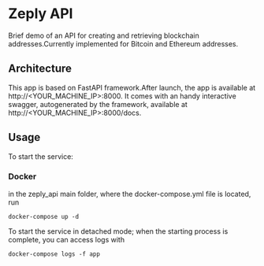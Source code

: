 # Zeply API
Brief demo of an API for creating and retrieving blockchain addresses.Currently implemented for Bitcoin and Ethereum addresses.

## Architecture
This app is based on FastAPI framework.After launch, the app is available at http://<YOUR_MACHINE_IP>:8000.
It comes with an handy interactive swagger, autogenerated by the framework, available at http://<YOUR_MACHINE_IP>:8000/docs.

## Usage

To start the service:

### Docker

in the zeply_api main folder, where the docker-compose.yml file is located, run

`docker-compose up -d`

To start the service in detached mode; when the starting process is complete, you can access logs with

`docker-compose logs -f app`

